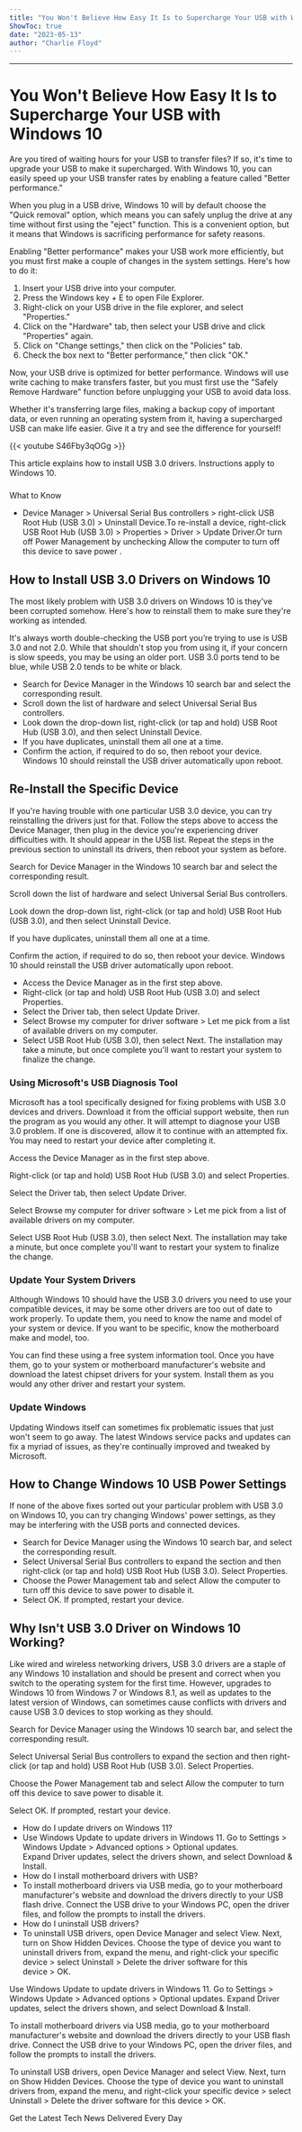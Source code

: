 ```yaml
---
title: "You Won't Believe How Easy It Is to Supercharge Your USB with Windows 10"
ShowToc: true 
date: "2023-05-13"
author: "Charlie Floyd"
---
```

*****
# You Won't Believe How Easy It Is to Supercharge Your USB with Windows 10

Are you tired of waiting hours for your USB to transfer files? If so, it's time to upgrade your USB to make it supercharged. With Windows 10, you can easily speed up your USB transfer rates by enabling a feature called "Better performance."

When you plug in a USB drive, Windows 10 will by default choose the "Quick removal" option, which means you can safely unplug the drive at any time without first using the "eject" function. This is a convenient option, but it means that Windows is sacrificing performance for safety reasons.

Enabling "Better performance" makes your USB work more efficiently, but you must first make a couple of changes in the system settings. Here's how to do it:

1. Insert your USB drive into your computer.
2. Press the Windows key + E to open File Explorer.
3. Right-click on your USB drive in the file explorer, and select "Properties."
4. Click on the "Hardware" tab, then select your USB drive and click "Properties" again.
5. Click on "Change settings," then click on the "Policies" tab.
6. Check the box next to "Better performance," then click "OK."

Now, your USB drive is optimized for better performance. Windows will use write caching to make transfers faster, but you must first use the "Safely Remove Hardware" function before unplugging your USB to avoid data loss.

Whether it's transferring large files, making a backup copy of important data, or even running an operating system from it, having a supercharged USB can make life easier. Give it a try and see the difference for yourself!

{{< youtube S46Fby3qOGg >}} 




This article explains how to install USB 3.0 drivers. Instructions apply to Windows 10.

 
### 
What to Know
 
- Device Manager > Universal Serial Bus controllers > right-click USB Root Hub (USB 3.0) > Uninstall Device.To re-install a device, right-click USB Root Hub (USB 3.0) > Properties > Driver > Update Driver.Or turn off Power Management by unchecking Allow the computer to turn off this device to save power .

 
##   How to Install USB 3.0 Drivers on Windows 10  
 

The most likely problem with USB 3.0 drivers on Windows 10 is they've been corrupted somehow. Here's how to reinstall them to make sure they're working as intended.

 
It's always worth double-checking the USB port you’re trying to use is USB 3.0 and not 2.0. While that shouldn't stop you from using it, if your concern is slow speeds, you may be using an older port. USB 3.0 ports tend to be blue, while USB 2.0 tends to be white or black.
 
- Search for Device Manager in the Windows 10 search bar and select the corresponding result.
 - Scroll down the list of hardware and select Universal Serial Bus controllers.
 - Look down the drop-down list, right-click (or tap and hold) USB Root Hub (USB 3.0), and then select Uninstall Device.
 - If you have duplicates, uninstall them all one at a time.
 - Confirm the action, if required to do so, then reboot your device. Windows 10 should reinstall the USB driver automatically upon reboot.

 
##   Re-Install the Specific Device  
 

If you're having trouble with one particular USB 3.0 device, you can try reinstalling the drivers just for that. Follow the steps above to access the Device Manager, then plug in the device you're experiencing driver difficulties with. It should appear in the USB list. Repeat the steps in the previous section to uninstall its drivers, then reboot your system as before.

 

Search for Device Manager in the Windows 10 search bar and select the corresponding result.

 

Scroll down the list of hardware and select Universal Serial Bus controllers.

 

Look down the drop-down list, right-click (or tap and hold) USB Root Hub (USB 3.0), and then select Uninstall Device.

 
If you have duplicates, uninstall them all one at a time.
 

Confirm the action, if required to do so, then reboot your device. Windows 10 should reinstall the USB driver automatically upon reboot.

 
- Access the Device Manager as in the first step above.
 - Right-click (or tap and hold) USB Root Hub (USB 3.0) and select Properties.
 - Select the Driver tab, then select Update Driver.
 - Select Browse my computer for driver software > Let me pick from a list of available drivers on my computer.
 - Select USB Root Hub (USB 3.0), then select Next. The installation may take a minute, but once complete you'll want to restart your system to finalize the change.

 
###   Using Microsoft's USB Diagnosis Tool  
 

Microsoft has a tool specifically designed for fixing problems with USB 3.0 devices and drivers. Download it from the official support website, then run the program as you would any other. It will attempt to diagnose your USB 3.0 problem. If one is discovered, allow it to continue with an attempted fix. You may need to restart your device after completing it.

 

Access the Device Manager as in the first step above.

 

Right-click (or tap and hold) USB Root Hub (USB 3.0) and select Properties.

 

Select the Driver tab, then select Update Driver.

 

Select Browse my computer for driver software > Let me pick from a list of available drivers on my computer. 

 

Select USB Root Hub (USB 3.0), then select Next. The installation may take a minute, but once complete you'll want to restart your system to finalize the change.

 
###   Update Your System Drivers  
 

Although Windows 10 should have the USB 3.0 drivers you need to use your compatible devices, it may be some other drivers are too out of date to work properly. To update them, you need to know the name and model of your system or device. If you want to be specific, know the motherboard make and model, too.

 

You can find these using a free system information tool. Once you have them, go to your system or motherboard manufacturer's website and download the latest chipset drivers for your system. Install them as you would any other driver and restart your system.

 
###   Update Windows  
 

Updating Windows itself can sometimes fix problematic issues that just won't seem to go away. The latest Windows service packs and updates can fix a myriad of issues, as they're continually improved and tweaked by Microsoft.

 
##   How to Change Windows 10 USB Power Settings  
 

If none of the above fixes sorted out your particular problem with USB 3.0 on Windows 10, you can try changing Windows' power settings, as they may be interfering with the USB ports and connected devices.

 
- Search for Device Manager using the Windows 10 search bar, and select the corresponding result.
 - Select Universal Serial Bus controllers to expand the section and then right-click (or tap and hold) USB Root Hub (USB 3.0). Select Properties.
 - Choose the Power Management tab and select Allow the computer to turn off this device to save power to disable it.
 - Select OK. If prompted, restart your device.

 
##   Why Isn't USB 3.0 Driver on Windows 10 Working?  
 

Like wired and wireless networking drivers, USB 3.0 drivers are a staple of any Windows 10 installation and should be present and correct when you switch to the operating system for the first time. However, upgrades to Windows 10 from Windows 7 or Windows 8.1, as well as updates to the latest version of Windows, can sometimes cause conflicts with drivers and cause USB 3.0 devices to stop working as they should.

 

Search for Device Manager using the Windows 10 search bar, and select the corresponding result.

 

Select Universal Serial Bus controllers to expand the section and then right-click (or tap and hold) USB Root Hub (USB 3.0). Select Properties.

 

Choose the Power Management tab and select Allow the computer to turn off this device to save power to disable it.

 

Select OK. If prompted, restart your device.

 
- How do I update drivers on Windows 11?
 - Use Windows Update to update drivers in Windows 11. Go to Settings > Windows Update > Advanced options > Optional updates. Expand Driver updates, select the drivers shown, and select Download & Install.
 - How do I install motherboard drivers with USB?
 - To install motherboard drivers via USB media, go to your motherboard manufacturer's website and download the drivers directly to your USB flash drive. Connect the USB drive to your Windows PC, open the driver files, and follow the prompts to install the drivers.
 - How do I uninstall USB drivers?
 - To uninstall USB drivers, open Device Manager and select View. Next, turn on Show Hidden Devices. Choose the type of device you want to uninstall drivers from, expand the menu, and right-click your specific device > select Uninstall > Delete the driver software for this device > OK.

 
Use Windows Update to update drivers in Windows 11. Go to Settings > Windows Update > Advanced options > Optional updates. Expand Driver updates, select the drivers shown, and select Download & Install.
 
To install motherboard drivers via USB media, go to your motherboard manufacturer's website and download the drivers directly to your USB flash drive. Connect the USB drive to your Windows PC, open the driver files, and follow the prompts to install the drivers.
 
To uninstall USB drivers, open Device Manager and select View. Next, turn on Show Hidden Devices. Choose the type of device you want to uninstall drivers from, expand the menu, and right-click your specific device > select Uninstall > Delete the driver software for this device > OK.
 

Get the Latest Tech News Delivered Every Day




